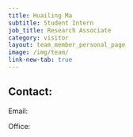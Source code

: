 ```yaml
---
title: Huailing Ma
subtitle: Student Intern
job_title: Research Associate
category: visitor
layout: team_member_personal_page
image: /img/team/
link-new-tab: true
---
```






## Contact: ##

Email: []()

Office: 
